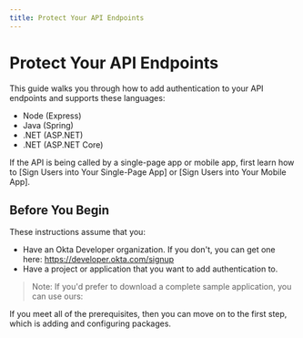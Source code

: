 ```yaml
---
title: Protect Your API Endpoints
---
```

# Protect Your API Endpoints

This guide walks you through how to add authentication to your API endpoints and supports these languages:

* Node (Express)
* Java (Spring)
* .NET (ASP.NET)
* .NET (ASP.NET Core)

If the API is being called by a single-page app or mobile app, first learn how to [Sign Users into Your Single-Page App] or [Sign Users into Your Mobile App].

## Before You Begin

These instructions assume that you: 

* Have an Okta Developer organization. If you don't, you can get one here: <https://developer.okta.com/signup>
* Have a project or application that you want to add authentication to.

> Note: If you'd prefer to download a complete sample application, you can use ours:

<StackSelector snippet="samples"/>

If you meet all of the prerequisites, then you can move on to the first step, which is adding and configuring packages.

<NextSectionLink/>
